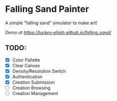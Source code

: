 # Falling Sand Painter

A simple "falling sand" simulator to make art!

_Demo at <https://luckey-elijah.github.io/falling_sand/>_

## TODO:

- [x] Color Pallette
- [x] Clear Canvas
- [x] Density/Resolution Switch
- [x] Authentication
- [x] Creation Submission
- [ ] Creation Browsing
- [ ] Creation Management
